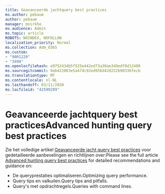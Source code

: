 ```yaml
---
title: Geavanceerde jachtquery best practices
ms.author: pebaum
author: pebaum
manager: mnirkhe
ms.audience: Admin
ms.topic: article
ROBOTS: NOINDEX, NOFOLLOW
localization_priority: Normal
ms.collection: Adm_O365
ms.custom:
- "9001220"
- "3498"
ms.openlocfilehash: e9752434b5f525e442ed73a30ae349edf0d12400
ms.sourcegitcommit: 9ab422063e5a474c92ed956d42d222b90336fecb
ms.translationtype: MT
ms.contentlocale: nl-NL
ms.lasthandoff: 03/11/2020
ms.locfileid: "42599299"
---
```

# <a name="advanced-hunting-query-best-practices"></a><span data-ttu-id="1aefc-102">Geavanceerde jachtquery best practices</span><span class="sxs-lookup"><span data-stu-id="1aefc-102">Advanced hunting query best practices</span></span>

<span data-ttu-id="1aefc-103">Zie het volledige artikel [Geavanceerde jacht query best practices](https://docs.microsoft.com/windows/security/threat-protection/microsoft-defender-atp/advanced-hunting-best-practices#optimize-query-performance) voor gedetailleerde aanbevelingen en richtlijnen over:</span><span class="sxs-lookup"><span data-stu-id="1aefc-103">Please see the full article [Advanced hunting query best practices](https://docs.microsoft.com/windows/security/threat-protection/microsoft-defender-atp/advanced-hunting-best-practices#optimize-query-performance) for detailed recommendations and guidance on:</span></span>
- <span data-ttu-id="1aefc-104">De queryprestaties optimaliseren.</span><span class="sxs-lookup"><span data-stu-id="1aefc-104">Optimizing query performance.</span></span>
- <span data-ttu-id="1aefc-105">Query tips en valkuilen.</span><span class="sxs-lookup"><span data-stu-id="1aefc-105">Query tips and pitfalls.</span></span>
- <span data-ttu-id="1aefc-106">Query's met opdrachtregels.</span><span class="sxs-lookup"><span data-stu-id="1aefc-106">Queries with command lines.</span></span>


